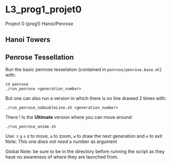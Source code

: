 # L3_prog1_projet0
Project 0 (prog1)  Hanoi/Penrose

## Hanoi Towers

## Penrose Tessellation
Run the basic penrose tesselation (contained in `penrose/penrose.base.ml`) with:
```
cd penrose
./run_penrose <generation_number>
```

But one can also run a version in which there is no line drawed 2 times with:
```
./run_penrose_noDoubleLine.sh <generation_number>
```

There ! Is the **Ultimate** version where you can move around:
```
./run_penrose_anime.sh
```
Use: `z` `q` `s` `d` to move, `a` to zoom, `w` to draw the next generation and `e` to exit
Note: This one *does not need* a number as argument

Global Note: be sure to be in the directory before running the script
as they have no awareness of where they are launched from.
